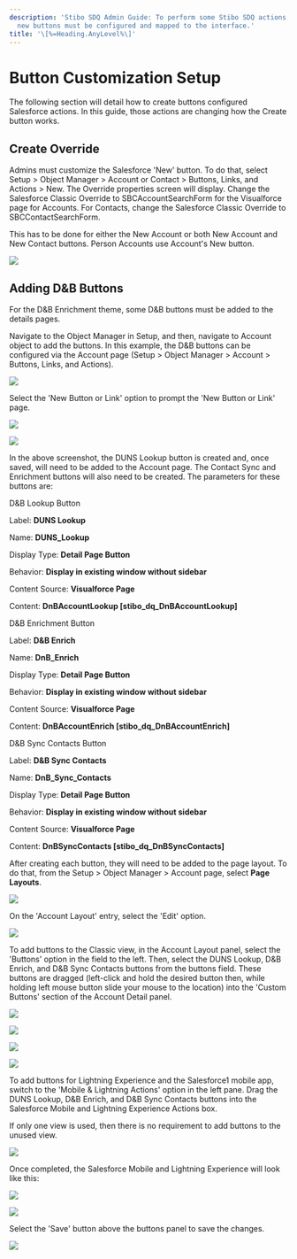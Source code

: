 ```yaml
---
description: 'Stibo SDQ Admin Guide: To perform some Stibo SDQ actions,
  new buttons must be configured and mapped to the interface.'
title: '\[%=Heading.AnyLevel%\]'
---
```


Button Customization Setup
==========================

The following section will detail how to create buttons configured
Salesforce actions. In this guide, those actions are changing how the
Create button works.

Create Override
---------------

Admins must customize the Salesforce \'New\' button. To do that, select
Setup \> Object Manager \> Account or Contact \> Buttons, Links, and
Actions \> New. The Override properties screen will display. Change the
Salesforce Classic Override to SBCAccountSearchForm for the Visualforce
page for Accounts. For Contacts, change the Salesforce Classic Override
to SBCContactSearchForm.

This has to be done for either the New Account or both New Account and
New Contact buttons. Person Accounts use Account\'s New button.

![](../../../../Resources/Images/CMDM/AdminGuide/OverrideProperty.png)

Adding D&B Buttons
------------------

For the D&B Enrichment theme, some D&B buttons must be added to the
details pages.

Navigate to the Object Manager in Setup, and then, navigate to Account
object to add the buttons. In this example, the D&B buttons can be
configured via the Account page (Setup \> Object Manager \> Account \>
Buttons, Links, and Actions).

![](../../../../Resources/Images/CMDM/AdminGuide/AddButtons.png)

Select the \'New Button or Link\' option to prompt the \'New Button or
Link\' page.

![](../../../../Resources/Images/CMDM/AdminGuide/NewButtonorLinkOption.png)

![](../../../../Resources/Images/CMDM/AdminGuide/NewButtonOrLink-DnBLookup.png)

In the above screenshot, the DUNS Lookup button is created and, once
saved, will need to be added to the Account page. The Contact Sync and
Enrichment buttons will also need to be created. The parameters for
these buttons are:

D&B Lookup Button

Label: **DUNS Lookup**

Name: **DUNS\_Lookup**

Display Type: **Detail Page Button**

Behavior: **Display in existing window without sidebar**

Content Source: **Visualforce Page**

Content: **DnBAccountLookup \[stibo\_dq\_DnBAccountLookup\]**

D&B Enrichment Button

Label: **D&B Enrich**

Name: **DnB\_Enrich**

Display Type: **Detail Page Button**

Behavior: **Display in existing window without sidebar**

Content Source: **Visualforce Page**

Content: **DnBAccountEnrich \[stibo\_dq\_DnBAccountEnrich\]**

D&B Sync Contacts Button

Label: **D&B Sync Contacts**

Name: **DnB\_Sync\_Contacts**

Display Type: **Detail Page Button**

Behavior: **Display in existing window without sidebar**

Content Source: **Visualforce Page**

Content: **DnBSyncContacts \[stibo\_dq\_DnBSyncContacts\]**

After creating each button, they will need to be added to the page
layout. To do that, from the Setup \> Object Manager \> Account page,
select **Page Layouts**.

![](../../../../Resources/Images/CMDM/AdminGuide/Page%20Layouts.png)

On the \'Account Layout\' entry, select the \'Edit\' option.

![](../../../../Resources/Images/CMDM/AdminGuide/EditAccountLayout.png)

To add buttons to the Classic view, in the Account Layout panel, select
the \'Buttons\' option in the field to the left. Then, select the DUNS
Lookup, D&B Enrich, and D&B Sync Contacts buttons from the buttons
field. These buttons are dragged (left-click and hold the desired button
then, while holding left mouse button slide your mouse to the location)
into the \'Custom Buttons\' section of the Account Detail panel.

![](../../../../Resources/Images/CMDM/AdminGuide/AddtoAccountLayout-Reduced.png)

![](../../../../Resources/Images/CMDM/AdminGuide/AddtoAccountLayout.png)

![](../../../../Resources/Images/CMDM/AdminGuide/CustomButtonsAdded-Reduced.png)

![](../../../../Resources/Images/CMDM/AdminGuide/CustomButtonsAdded.png)

To add buttons for Lightning Experience and the Salesforce1 mobile app,
switch to the \'Mobile & Lightning Actions\' option in the left pane.
Drag the DUNS Lookup, D&B Enrich, and D&B Sync Contacts buttons into the
Salesforce Mobile and Lightning Experience Actions box.

If only one view is used, then there is no requirement to add buttons to
the unused view.

![](../../../../Resources/Images/CMDM/AdminGuide/MobileandLightingActions.png)

Once completed, the Salesforce Mobile and Lightning Experience will look
like this:

![](../../../../Resources/Images/CMDM/AdminGuide/SalesforceMobileandLightningButtons-Reduced.png)

![](../../../../Resources/Images/CMDM/AdminGuide/SalesforceMobileandLightningButtons.png)

Select the \'Save\' button above the buttons panel to save the changes.

![](../../../../Resources/Images/CMDM/AdminGuide/SaveLayoutChanges.png)
